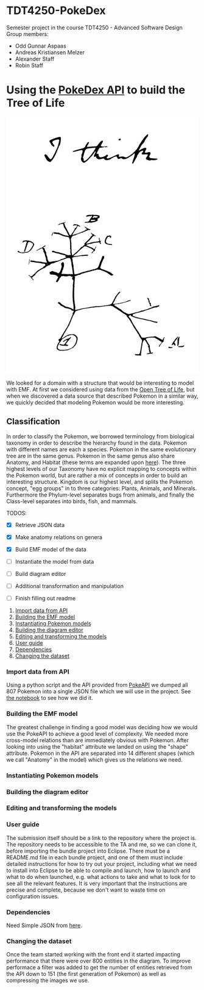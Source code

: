 # TDT4250-PokeDex
Semester project in the course TDT4250 - Advanced Software Design
Group members:
- Odd Gunnar Aspaas
- Andreas Kristiansen Melzer
- Alexander Staff
- Robin Staff


# Using the [PokeDex API](https://pokeapi.co/docs/v2.html/#pokemon-section) to build the Tree of Life 

![Darwin's Tree of Life](https://github.com/oddaspa/TDT4250-PokeDex/blob/master/main/prestudy/img/tree_of_life_darwin.jpg "Tree of Life Darwin")

We looked for a domain with a structure that would be interesting to model with EMF. At first we considered using data from the [Open Tree of Life](https://opentreeoflife.github.io/), but when we discovered a data source that described Pokemon in a similar way, we quickly decided that modeling Pokemon would be more interesting.


## Classification
In order to classify the Pokemon, we borrowed terminology from biological taxonomy in order to describe the hierarchy found in the data. Pokemon with different names are each a species. Pokemon in the same evolutionary tree are in the same genus. Pokemon in the same genus also share Anatomy, and Habitat (these terms are expanded upon [here](#build_emf)). The three highest levels of our Taxonomy have no explicit mapping to concepts within the Pokemon world, but are rather a mix of concepts in order to build an interesting structure. Kingdom is our highest level, and splits the Pokemon concept, "egg groups" in to three categories: Plants, Animals, and Minerals. Furthermore the Phylum-level separates bugs from animals, and finally the Class-level separates into birds, fish, and mammals.




TODOS:
- [x] Retrieve JSON data
- [X] Make anatomy relations on genera
- [X] Build EMF model of the data
- [ ] Instantiate the model from data
- [ ] Build diagram editor 
- [ ] Additional transformation and manipulation
- [ ] Finish filling out readme


1. [Import data from API](#import_data)
2. [Building the EMF model](#build_emf)
3. [Instantiating Pokemon models](#init_models)
4. [Building the diagram editor](#editor)
5. [Editing and transforming the models](#transform)
6. [User guide](#guide)
7. [Dependencies](#dependencies)
8. [Changing the dataset](#change)


<a name="import_data"></a>
### Import data from API
Using a python script and the API provided from [PokeAPI](https://pokeapi.co) we dumped all 807 Pokemon into a single JSON file which we will use in the project. See [the notebook](https://github.com/oddaspa/TDT4250-PokeDex/blob/master/main/prestudy/python_retrival/PokeDex%20API.ipynb) to see how we did it.

<a name="build_emf"></a>
### Building the EMF model
The greatest challenge in finding a good model was deciding how we would use the PokeAPI to achieve a good level of complexity. We needed more cross-model relations than are immediately obvious with Pokemon. After looking into using the "habitat" attribute we landed on using the "shape" attribute. Pokemon in the API are separated into 14 different shapes (which we call "Anatomy" in the model) which gives us the relations we need. 

<a name="init_models"></a>
### Instantiating Pokemon models

<a name="editor"></a>
### Building the diagram editor

<a name="transfrom"></a>
### Editing and transforming the models

<a name="guide"></a>
### User guide
The submission itself should be a link to the repository where the project is. The repository needs to be accessible to the TA and me, so we can clone it, before importing the bundle project into Eclipse. There must be a README.md file in each bundle project, and one of them must include detailed instructions for how to try out your project, including what we need to install into Eclipse to be able to compile and launch, how to launch and what to do when launched, e.g. what actions to take and what to look for to see all the relevant features. It is very important that the instructions are precise and complete, because we don't want to waste time on configuration issues.

<a name="transfrom"></a>
### Dependencies

Need Simple JSON from [here](https://code.google.com/archive/p/json-simple/downloads).

<a name="change"></a>
### Changing the dataset

Once the team started working with the front end it started impacting performance that there were over 800 entities in the diagram. To improve performace a filter was added to get the number of entities retrieved from the API down to 151 (the first generation of Pokemon) as well as compressing the images we use.  
